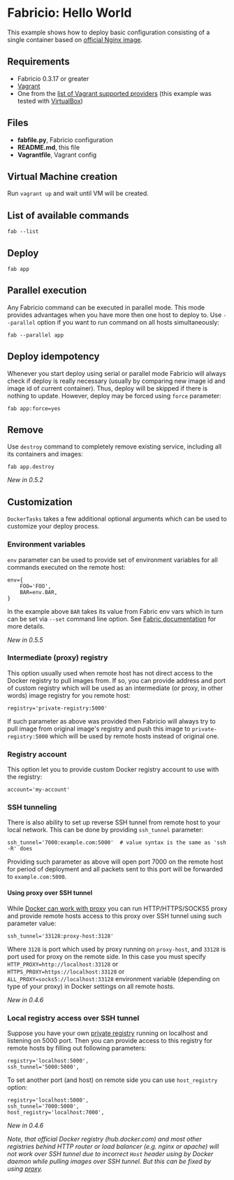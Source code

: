 # Fabricio: Hello World

This example shows how to deploy basic configuration consisting of a single container based on [official Nginx image](https://hub.docker.com/_/nginx/).

## Requirements
* Fabricio 0.3.17 or greater
* [Vagrant](https://www.vagrantup.com)
* One from the [list of Vagrant supported providers](https://www.vagrantup.com/docs/providers/) (this example was tested with [VirtualBox](https://www.virtualbox.org/))

## Files
* __fabfile.py__, Fabricio configuration
* __README.md__, this file
* __Vagrantfile__, Vagrant config

## Virtual Machine creation

Run `vagrant up` and wait until VM will be created.

## List of available commands

    fab --list

## Deploy

    fab app
    
## Parallel execution

Any Fabricio command can be executed in parallel mode. This mode provides advantages when you have more then one host to deploy to. Use `--parallel` option if you want to run command on all hosts simultaneously:

    fab --parallel app
    
## Deploy idempotency

Whenever you start deploy using serial or parallel mode Fabricio will always check if deploy is really necessary (usually by comparing new image id and image id of current container). Thus, deploy will be skipped if there is nothing to update. However, deploy may be forced using `force` parameter:

    fab app:force=yes

## Remove

Use `destroy` command to completely remove existing service, including all its containers and images:

    fab app.destroy

*New in 0.5.2*

## Customization

`DockerTasks` takes a few additional optional arguments which can be used to customize your deploy process.

### Environment variables

`env` parameter can be used to provide set of environment variables for all commands executed on the remote host:

    env={
        FOO='FOO',
        BAR=env.BAR,
    }

In the example above `BAR` takes its value from Fabric env vars which in turn can be set via `--set` command line option. See [Fabric documentation](http://docs.fabfile.org/en/1.14/usage/env.html#full-list-of-env-vars) for more details.

*New in 0.5.5*

### Intermediate (proxy) registry

This option usually used when remote host has not direct access to the Docker registry to pull images from. If so, you can provide address and port of custom registry which will be used as an intermediate (or proxy, in other words) image registry for you remote host:

    registry='private-registry:5000'

If such parameter as above was provided then Fabricio will always try to pull image from original image's registry and push this image to `private-registry:5000` which will be used by remote hosts instead of original one.

### Registry account

This option let you to provide custom Docker registry account to use with the registry:

    account='my-account'

### SSH tunneling

There is also ability to set up reverse SSH tunnel from remote host to your local network. This can be done by providing `ssh_tunnel` parameter:

    ssh_tunnel='7000:example.com:5000'  # value syntax is the same as 'ssh -R' does
    
Providing such parameter as above will open port 7000 on the remote host for period of deployment and all packets sent to this port will be forwarded to `example.com:5000`.

#### Using proxy over SSH tunnel

While [Docker can work with proxy](https://docs.docker.com/engine/admin/systemd/#httphttps-proxy) you can run HTTP/HTTPS/SOCKS5 proxy and provide remote hosts access to this proxy over SSH tunnel using such parameter value:

    ssh_tunnel='33128:proxy-host:3128'
    
Where `3128` is port which used by proxy running on `proxy-host`, and `33128` is port used for proxy on the remote side. In this case you must specify `HTTP_PROXY=http://localhost:33128` or `HTTPS_PROXY=https://localhost:33128` or `ALL_PROXY=socks5://localhost:33128` environment variable (depending on type of your proxy) in Docker settings on all remote hosts.

*New in 0.4.6*
    
### Local registry access over SSH tunnel

Suppose you have your own [private registry](https://hub.docker.com/_/registry/) running on localhost and listening on 5000 port. Then you can provide access to this registry for remote hosts by filling out following parameters:

    registry='localhost:5000',
    ssh_tunnel='5000:5000',
    
To set another port (and host) on remote side you can use `host_registry` option:

    registry='localhost:5000',
    ssh_tunnel='7000:5000',
    host_registry='localhost:7000',

*New in 0.4.6*
    
*Note, that official Docker registry (hub.docker.com) and most other registries behind HTTP router or load balancer (e.g. nginx or apache) will not work over SSH tunnel due to incorrect `Host` header using by Docker daemon while pulling images over SSH tunnel. But this can be fixed by using [proxy](#using-proxy).*
